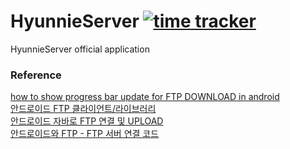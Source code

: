 # HyunnieServer [![time tracker](https://wakatime.com/badge/github/sungbin5304/HyunnieServer.svg)](https://wakatime.com/badge/github/sungbin5304/HyunnieServer)
HyunnieServer official application

### Reference
[how to show progress bar update for FTP DOWNLOAD in android](https://stackoverflow.com/questions/56579462/how-to-show-progress-bar-update-for-ftp-download-in-android) <br/>
[안드로이드 FTP 클라이언트/라이브러리](https://hiiambk.tistory.com/351) <br/>
[안드로이드 자바로 FTP 연결 및 UPLOAD](https://soonrok.tistory.com/110) <br/>
[안드로이드와 FTP - FTP 서버 연결 코드](https://underground2.tistory.com/12) <br/>
